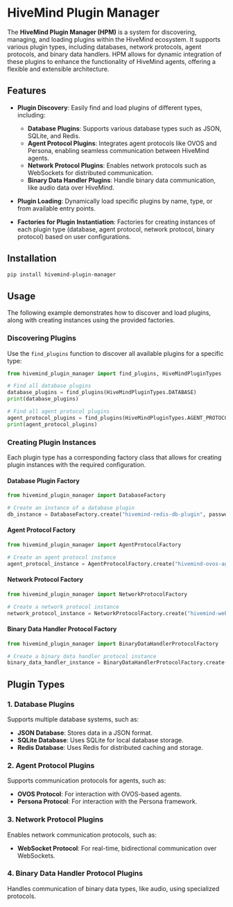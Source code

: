 # HiveMind Plugin Manager

The **HiveMind Plugin Manager (HPM)** is a system for discovering, managing, and loading plugins within the HiveMind ecosystem. It supports various plugin types, including databases, network protocols, agent protocols, and binary data handlers. HPM allows for dynamic integration of these plugins to enhance the functionality of HiveMind agents, offering a flexible and extensible architecture.

## Features

- **Plugin Discovery**: Easily find and load plugins of different types, including:
  - **Database Plugins**: Supports various database types such as JSON, SQLite, and Redis.
  - **Agent Protocol Plugins**: Integrates agent protocols like OVOS and Persona, enabling seamless communication between HiveMind agents.
  - **Network Protocol Plugins**: Enables network protocols such as WebSockets for distributed communication.
  - **Binary Data Handler Plugins**: Handle binary data communication, like audio data over HiveMind.

- **Plugin Loading**: Dynamically load specific plugins by name, type, or from available entry points.

- **Factories for Plugin Instantiation**: Factories for creating instances of each plugin type (database, agent protocol, network protocol, binary protocol) based on user configurations.

## Installation

```bash
pip install hivemind-plugin-manager
```

## Usage

The following example demonstrates how to discover and load plugins, along with creating instances using the provided factories.

### Discovering Plugins

Use the `find_plugins` function to discover all available plugins for a specific type:

```python
from hivemind_plugin_manager import find_plugins, HiveMindPluginTypes

# Find all database plugins
database_plugins = find_plugins(HiveMindPluginTypes.DATABASE)
print(database_plugins)

# Find all agent protocol plugins
agent_protocol_plugins = find_plugins(HiveMindPluginTypes.AGENT_PROTOCOL)
print(agent_protocol_plugins)
```

### Creating Plugin Instances

Each plugin type has a corresponding factory class that allows for creating plugin instances with the required configuration.

#### Database Plugin Factory

```python
from hivemind_plugin_manager import DatabaseFactory

# Create an instance of a database plugin
db_instance = DatabaseFactory.create("hivemind-redis-db-plugin", password="Password1!", host="192.168.1.11", port=6789)
```

#### Agent Protocol Factory

```python
from hivemind_plugin_manager import AgentProtocolFactory

# Create an agent protocol instance
agent_protocol_instance = AgentProtocolFactory.create("hivemind-ovos-agent-plugin")
```

#### Network Protocol Factory

```python
from hivemind_plugin_manager import NetworkProtocolFactory

# Create a network protocol instance
network_protocol_instance = NetworkProtocolFactory.create("hivemind-websocket-plugin")
```

#### Binary Data Handler Protocol Factory

```python
from hivemind_plugin_manager import BinaryDataHandlerProtocolFactory

# Create a binary data handler protocol instance
binary_data_handler_instance = BinaryDataHandlerProtocolFactory.create("hivemind-audio-binary-protocol-plugin")
```

## Plugin Types

### 1. **Database Plugins**

Supports multiple database systems, such as:

- **JSON Database**: Stores data in a JSON format.
- **SQLite Database**: Uses SQLite for local database storage.
- **Redis Database**: Uses Redis for distributed caching and storage.

### 2. **Agent Protocol Plugins**

Supports communication protocols for agents, such as:

- **OVOS Protocol**: For interaction with OVOS-based agents.
- **Persona Protocol**: For interaction with the Persona framework.

### 3. **Network Protocol Plugins**

Enables network communication protocols, such as:

- **WebSocket Protocol**: For real-time, bidirectional communication over WebSockets.

### 4. **Binary Data Handler Protocol Plugins**

Handles communication of binary data types, like audio, using specialized protocols.
